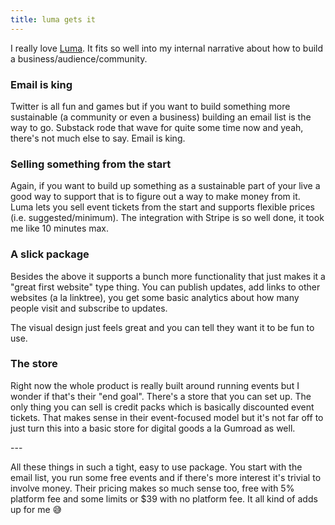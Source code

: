```yaml
---
title: luma gets it
---
```

I really love [Luma](https://lu.ma/). It fits so well into my internal narrative about how to build a business/audience/community.

### Email is king

Twitter is all fun and games but if you want to build something more sustainable (a community or even a business) building an email list is the way to go. Substack rode that wave for quite some time now and yeah, there's not much else to say. Email is king.

###  Selling something from the start

Again, if you want to build up something as a sustainable part of your live a good way to support that is to figure out a way to make money from it. Luma lets you sell event tickets from the start and supports flexible prices (i.e. suggested/minimum). The integration with Stripe is so well done, it took me like 10 minutes max. 

### A slick package

Besides the above it supports a bunch more functionality that just makes it a "great first website" type thing. You can publish updates, add links to other websites (a la linktree), you get some basic analytics about how many people visit and subscribe to updates. 

The visual design just feels great and you can tell they want it to be fun to use.

### The store

Right now the whole product is really built around running events but I wonder if that's their "end goal". There's a store that you can set up. The only thing you can sell is credit packs which is basically discounted event tickets. That makes sense in their event-focused model but it's not far off to just turn this into a basic store for digital goods a la Gumroad as well. 

\--- 

All these things in such a tight, easy to use package. You start with the email list, you run some free events and if there's more interest it's trivial to involve money. Their pricing makes so much sense too, free with 5% platform fee and some limits or $39 with no platform fee. It all kind of adds up for me 😅